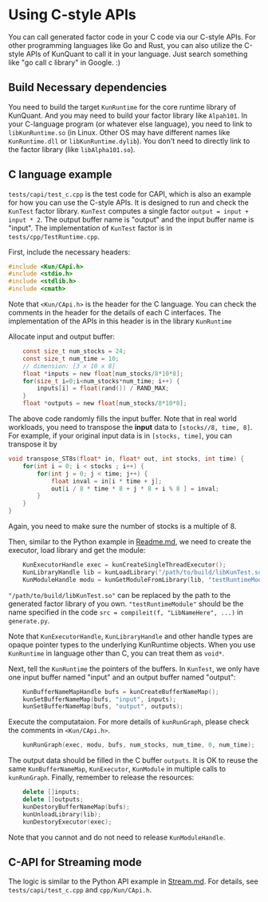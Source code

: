 # Using C-style APIs

You can call generated factor code in your C code via our C-style APIs. For other programming languages like Go and Rust, you can also utilize the C-style APIs of KunQuant to call it in your language. Just search something like "go call c library" in Google. :)

## Build Necessary dependencies

You need to build the target `KunRuntime` for the core runtime library of KunQuant. And you may need to build your factor library like `Alpah101`. In your C-language program (or whatever else language), you need to link to `libKunRuntime.so` (in Linux. Other OS may have different names like `KunRuntime.dll` or `libKunRuntime.dylib`). You don't need to directly link to the factor library (like `libAlpha101.so`).

## C language example

`tests/capi/test_c.cpp` is the test code for CAPI, which is also an example for how you can use the C-style APIs. It is designed to run and check the `KunTest` factor library. `KunTest` computes a single factor `output = input + input * 2`. The output buffer name is "output" and the input buffer name is "input". The implementation of `KunTest` factor is in `tests/cpp/TestRuntime.cpp`.

First, include the necessary headers:

```C
#include <Kun/CApi.h>
#include <stdio.h>
#include <stdlib.h>
#include <cmath>
```

Note that `<Kun/CApi.h>` is the header for the C language. You can check the comments in the header for the details of each C interfaces. The implementation of the APIs in this header is in the library `KunRuntime`

Allocate input and output buffer:

```C
    const size_t num_stocks = 24;
    const size_t num_time = 10;
    // dimension: [3 x 10 x 8]
    float *inputs = new float[num_stocks/8*10*8];
    for(size_t i=0;i<num_stocks*num_time; i++) {
        inputs[i] = float(rand()) / RAND_MAX;
    }
    float *outputs = new float[num_stocks/8*10*8];
```

The above code randomly fills the input buffer. Note that in real world workloads, you need to transpose the **input** data to `[stocks//8, time, 8]`. For example, if your original input data is in `[stocks, time]`, you can transpose it by

```C
void transpose_ST8s(float* in, float* out, int stocks, int time) {
    for(int i = 0; i < stocks ; i++) {
        for(int j = 0; j < time; j++) {
            float inval = in[i * time + j];
            out[i / 8 * time * 8 + j * 8 + i % 8 ] = inval;
        }
    }
}
```

Again, you need to make sure the number of stocks is a multiple of 8.

Then, similar to the Python example in [Readme.md](./Readme.md), we need to create the executor, load library and get the module:

```C
    KunExecutorHandle exec = kunCreateSingleThreadExecutor();
    KunLibraryHandle lib = kunLoadLibrary("/path/to/build/libKunTest.so");
    KunModuleHandle modu = kunGetModuleFromLibrary(lib, "testRuntimeModule");
```

`"/path/to/build/libKunTest.so"` can be replaced by the path to the generated factor library of you own. `"testRuntimeModule"` should be the name specified in the code `src = compileit(f, "LibNameHere", ...)` in `generate.py`.

Note that `KunExecutorHandle`, `KunLibraryHandle` and other handle types are opaque pointer types to the underlying KunRuntime objects. When you use `KunRuntime` in language other than C, you can treat them as `void*`.

Next, tell the `KunRuntime` the pointers of the buffers. In `KunTest`, we only have one input buffer named "input" and an output buffer named "output":

```C
    KunBufferNameMapHandle bufs = kunCreateBufferNameMap();
    kunSetBufferNameMap(bufs, "input", inputs);
    kunSetBufferNameMap(bufs, "output", outputs);
```

Execute the computataion. For more details of `kunRunGraph`, please check the comments in `<Kun/CApi.h>`.

```C
    kunRunGraph(exec, modu, bufs, num_stocks, num_time, 0, num_time);
```

The output data should be filled in the C buffer `outputs`. It is OK to reuse the same `KunBufferNameMap`, `KunExecutor`, `KunModule` in multiple calls to `kunRunGraph`. Finally, remember to release the resources:

```C++
    delete []inputs;
    delete []outputs;
    kunDestoryBufferNameMap(bufs);
    kunUnloadLibrary(lib);
    kunDestoryExecutor(exec);
```

Note that you cannot and do not need to release `KunModuleHandle`.

## C-API for Streaming mode

The logic is similar to the Python API example in [Stream.md](./Stream.md). For details, see `tests/capi/test_c.cpp` and `cpp/Kun/CApi.h`.
